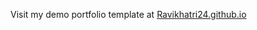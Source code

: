 Visit my demo portfolio template at <a href="https://ravikhatri24.github.io">Ravikhatri24.github.io</a>
